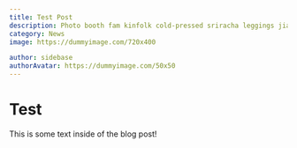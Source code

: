 ```yaml
---
title: Test Post
description: Photo booth fam kinfolk cold-pressed sriracha leggings jianbing microdosing tousled waistcoat.
category: News
image: https://dummyimage.com/720x400

author: sidebase
authorAvatar: https://dummyimage.com/50x50
---
```


# Test

This is some text inside of the blog post!
